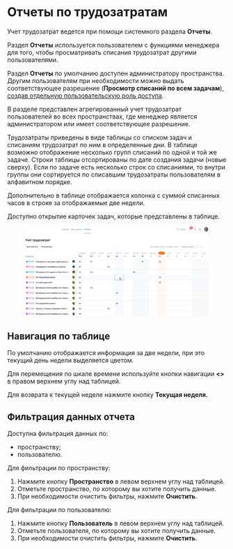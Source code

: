 # Отчеты по трудозатратам

Учет трудозатрат ведется при помощи системного раздела **Отчеты**.

Раздел **Отчеты** используется пользователем с функциями менеджера для того, чтобы просматривать списания трудозатрат другими пользователями.&#x20;

Раздел **Отчеты** по умолчанию доступен администратору пространства. Другим пользователям при необходимости можно выдать соответствующее разрешение (**Просмотр списаний по всем задачам**), [создав отдельную пользовательскую роль доступа](https://docs.teamstorm.io/rukovodstva/rukovodstvo-polzovatelya-teamstorm/rabota-s-prostranstvami/roli-dostupa-k-prostranstvu/dobavlenie-i-nastroika-roli). &#x20;

В разделе представлен агрегированный учет трудозатрат пользователей во всех пространствах, где менеджер является администратором или имеет соответствующее разрешение.&#x20;

Трудозатраты приведены в виде таблицы со списком задач и списаниям трудозатрат по ним в определенные дни. В таблице возможно отображение несколько групп списаний по одной и той же задаче. Строки таблицы отсортированы по дате создания задачи (новые сверху). Если по задаче есть несколько строк со списаниями, то внутри группы они сортируется по списавшим трудозатраты пользователям в алфавитном порядке.

Дополнительно в таблице отображается колонка с суммой списанных часов в строке за отображаемые две недели.

Доступно открытие карточек задач, которые представлены в таблице.

<figure><img src="../../.gitbook/assets/изображение (244).png" alt=""><figcaption></figcaption></figure>

## Навигация по таблице

По умолчанию отображается информация за две недели, при это текущий день недели выделяется цветом.&#x20;

Для перемещения по шкале времени используйте кнопки навигации **<>** в правом верхнем углу над таблицей.&#x20;

Для возврата к текущей неделе нажмите кнопку **Текущая неделя.**&#x20;

## **Фильтрация данных отчета**

Доступна фильтрация данных по:

* пространству;
* пользователю.

Для фильтрации по пространству:

1. Нажмите кнопку **Пространство** в левом верхнем углу над таблицей.
2. Отметьте пространство, по которому вы хотите получить данные.
3. При необходимости очистить фильтры, нажмите **Очистить**.

Для фильтрации по пользователю:

1. Нажмите кнопку **Пользователь** в левом верхнем углу над таблицей.
2. Отметьте пользователя, по которому вы хотите получить данные.
3. При необходимости очистить фильтры, нажмите **Очистить**.



